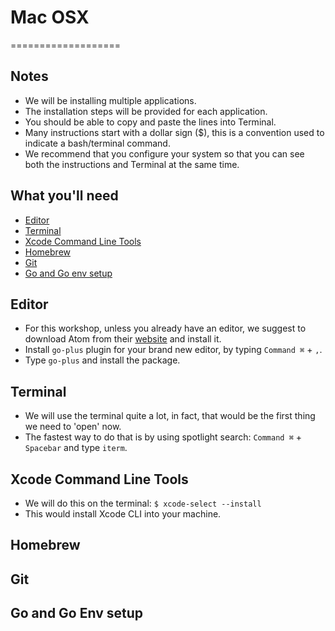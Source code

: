 # Mac OSX #
===================

## Notes

 * We will be installing multiple applications.
 * The installation steps will be provided for each application.
 * You should be able to copy and paste the lines into Terminal.
 * Many instructions start with a dollar sign ($), this is a convention used to indicate a bash/terminal command.
 * We recommend that you configure your system so that you can see both the instructions and Terminal at the same time.
 
## What you'll need

 * [Editor](##editor)
 * [Terminal](##terminal)
 * [Xcode Command Line Tools](##xcode-command-line-tools)
 * [Homebrew](##homebrew)
 * [Git](##git)
 * [Go and Go env setup](##go-and-go-env-setup)

## Editor

 * For this workshop, unless you already have an editor, we suggest to download Atom from their [website](http://atom.io) and install it.
 * Install `go-plus` plugin for your brand new editor, by typing `Command ⌘` + `,`.
 * Type `go-plus` and install the package.

## Terminal

 * We will use the terminal quite a lot, in fact, that would be the first thing we need to 'open' now.
 * The fastest way to do that is by using spotlight search: `Command ⌘` + `Spacebar` and type `iterm`.

## Xcode Command Line Tools

 * We will do this on the terminal: `$ xcode-select --install`
 * This would install Xcode CLI into your machine.

## Homebrew


## Git


## Go and Go Env setup
 
